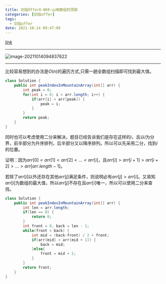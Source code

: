 ```yaml
---
title: 剑指OfferⅡ-069-山峰数组的顶部
categories: [剑指offer]
tags:
  - 剑指offer
date: 2021-10-14 09:47:09
---
```


[$link$](https://leetcode-cn.com/problems/B1IidL/)

<hr/>

![image-20211014094837622](https://gitee.com/cao_ziqiang/img/raw/master/20211014094844.png)

<hr/>

比较容易想到的办法是$O(n)$的遍历方式,只需一趟全数组扫描即可找到最大值。

```java
class Solution {
    public int peakIndexInMountainArray(int[] arr) {
        int peak = 0;
        for(int i = 0; i < arr.length; i++) {
            if(arr[i] > arr[peak]) {
                peak = i;
            }
        }
        return peak;
    }
}
```

同时也可以考虑使用二分来解决，题目已经告诉我们是存在这样的$i$，且以$i$为分界，前半部分为升序排列，后半部分又以降序排列。所以可以先采用二分，找到$i$的位置。

证明：因为$arr[0]<arr[1]<arr[2]<...<arr[i]$，且$arr[i]>arr[i+1]>arr[i+2]>...>arr[arr.length-1]$。

若除了$arr[i]$以外还存在其他$arr[j]$满足条件，则说明必有$arr[j]>arr[i]$。又易知$arr[i]$为数组的最大值，所以$arr[j]$不存在且$arr[i]$唯一，所以可以使用二分来查找。

```java
class Solution {
    public int peakIndexInMountainArray(int[] arr) {
        int len = arr.length;
        if(len == 0) {
            return 0;
        }
        int front = 0, back = len - 1;
        while(front < back) {
            int mid = (back-front) / 2 + front;
            if(arr[mid] > arr[mid + 1]) {
                back = mid;
            }else{
                front = mid + 1;
            }
        }
        return front;
    }
}
```


